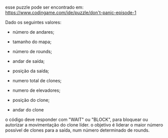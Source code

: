 esse puzzle pode ser encontrado em:
https://www.codingame.com/ide/puzzle/don't-panic-episode-1

Dado os seguintes valores: 
- número de andares;
- tamanho do mapa;
- número de rounds;
- andar de saída;
- posição da saída;
- numero total de clones;
- numero de elevadores;

- posição do clone;
- andar do clone

o código deve responder com "WAIT" ou "BLOCK", para bloquear ou autorizar a movimentação do clone líder.
o objetivo é liderar o maior número possível de clones para a saída, num número determinado de rounds.
